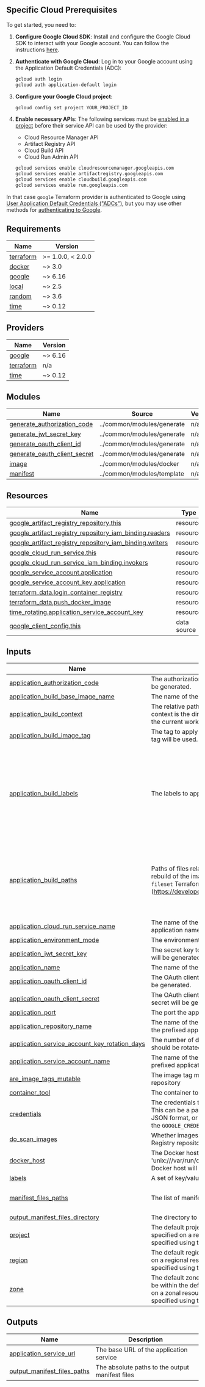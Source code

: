 ## Specific Cloud Prerequisites

To get started, you need to:

1. **Configure Google Cloud SDK**: Install and configure the Google Cloud SDK to interact with your Google account. You can follow the instructions [here](https://cloud.google.com/sdk/docs/install).

1. **Authenticate with Google Cloud**: Log in to your Google account using the Application Default Credentials (ADC):
    ```sh
    gcloud auth login
    gcloud auth application-default login
    ```

1. **Configure your Google Cloud project**:
    ```sh
    gcloud config set project YOUR_PROJECT_ID
    ```

1. **Enable necessary APIs**: The following services must be [enabled in a project](https://cloud.google.com/service-usage/docs/enable-disable) before their service API can be used by the provider:
    - Cloud Resource Manager API
    - Artifact Registry API
    - Cloud Build API
    - Cloud Run Admin API

    ```sh
    gcloud services enable cloudresourcemanager.googleapis.com
    gcloud services enable artifactregistry.googleapis.com
    gcloud services enable cloudbuild.googleapis.com
    gcloud services enable run.googleapis.com
    ```

In that case `google` Terraform provider is authenticated to Google using [User Application Default Credentials ("ADCs")](https://cloud.google.com/sdk/gcloud/reference/auth/application-default), but you may use other methods for [authenticating to Google](https://registry.terraform.io/providers/hashicorp/google/latest/docs/guides/provider_reference#authentication).

<!-- BEGIN_TF_DOCS -->
## Requirements

| Name | Version |
|------|---------|
| <a name="requirement_terraform"></a> [terraform](#requirement\_terraform) | >= 1.0.0, < 2.0.0 |
| <a name="requirement_docker"></a> [docker](#requirement\_docker) | ~> 3.0 |
| <a name="requirement_google"></a> [google](#requirement\_google) | ~> 6.16 |
| <a name="requirement_local"></a> [local](#requirement\_local) | ~> 2.5 |
| <a name="requirement_random"></a> [random](#requirement\_random) | ~> 3.6 |
| <a name="requirement_time"></a> [time](#requirement\_time) | ~> 0.12 |

## Providers

| Name | Version |
|------|---------|
| <a name="provider_google"></a> [google](#provider\_google) | ~> 6.16 |
| <a name="provider_terraform"></a> [terraform](#provider\_terraform) | n/a |
| <a name="provider_time"></a> [time](#provider\_time) | ~> 0.12 |

## Modules

| Name | Source | Version |
|------|--------|---------|
| <a name="module_generate_authorization_code"></a> [generate\_authorization\_code](#module\_generate\_authorization\_code) | ../common/modules/generate | n/a |
| <a name="module_generate_jwt_secret_key"></a> [generate\_jwt\_secret\_key](#module\_generate\_jwt\_secret\_key) | ../common/modules/generate | n/a |
| <a name="module_generate_oauth_client_id"></a> [generate\_oauth\_client\_id](#module\_generate\_oauth\_client\_id) | ../common/modules/generate | n/a |
| <a name="module_generate_oauth_client_secret"></a> [generate\_oauth\_client\_secret](#module\_generate\_oauth\_client\_secret) | ../common/modules/generate | n/a |
| <a name="module_image"></a> [image](#module\_image) | ../common/modules/docker | n/a |
| <a name="module_manifest"></a> [manifest](#module\_manifest) | ../common/modules/template | n/a |

## Resources

| Name | Type |
|------|------|
| [google_artifact_registry_repository.this](https://registry.terraform.io/providers/hashicorp/google/latest/docs/resources/artifact_registry_repository) | resource |
| [google_artifact_registry_repository_iam_binding.readers](https://registry.terraform.io/providers/hashicorp/google/latest/docs/resources/artifact_registry_repository_iam_binding) | resource |
| [google_artifact_registry_repository_iam_binding.writers](https://registry.terraform.io/providers/hashicorp/google/latest/docs/resources/artifact_registry_repository_iam_binding) | resource |
| [google_cloud_run_service.this](https://registry.terraform.io/providers/hashicorp/google/latest/docs/resources/cloud_run_service) | resource |
| [google_cloud_run_service_iam_binding.invokers](https://registry.terraform.io/providers/hashicorp/google/latest/docs/resources/cloud_run_service_iam_binding) | resource |
| [google_service_account.application](https://registry.terraform.io/providers/hashicorp/google/latest/docs/resources/service_account) | resource |
| [google_service_account_key.application](https://registry.terraform.io/providers/hashicorp/google/latest/docs/resources/service_account_key) | resource |
| [terraform_data.login_container_registry](https://registry.terraform.io/providers/hashicorp/terraform/latest/docs/resources/data) | resource |
| [terraform_data.push_docker_image](https://registry.terraform.io/providers/hashicorp/terraform/latest/docs/resources/data) | resource |
| [time_rotating.application_service_account_key](https://registry.terraform.io/providers/hashicorp/time/latest/docs/resources/rotating) | resource |
| [google_client_config.this](https://registry.terraform.io/providers/hashicorp/google/latest/docs/data-sources/client_config) | data source |

## Inputs

| Name | Description | Type | Default | Required |
|------|-------------|------|---------|:--------:|
| <a name="input_application_authorization_code"></a> [application\_authorization\_code](#input\_application\_authorization\_code) | The authorization code for the application. If empty, a random code will be generated. | `string` | `""` | no |
| <a name="input_application_build_base_image_name"></a> [application\_build\_base\_image\_name](#input\_application\_build\_base\_image\_name) | The name of the base image to use for the application build | `string` | `"node:lts-alpine"` | no |
| <a name="input_application_build_context"></a> [application\_build\_context](#input\_application\_build\_context) | The relative path to the build context for the application. The build context is the directory from which the Dockerfile is read. If it is empty the current working directory will be used. | `string` | `"../.."` | no |
| <a name="input_application_build_image_tag"></a> [application\_build\_image\_tag](#input\_application\_build\_image\_tag) | The tag to apply to the application build image. If empty the timestamp tag will be used. | `string` | `""` | no |
| <a name="input_application_build_labels"></a> [application\_build\_labels](#input\_application\_build\_labels) | The labels to apply to the application build image | `map(string)` | <pre>{<br/>  "org.opencontainers.image.authors": "DocuSign Inc.",<br/>  "org.opencontainers.image.description": "This reference implementation models the use case of taking an agreement PDF sent by the Docusign platform using a file archive extension app and storing it locally.",<br/>  "org.opencontainers.image.licenses": "MIT",<br/>  "org.opencontainers.image.source": "https://github.com/docusign/extension-app-file-archive-reference-implementation-private",<br/>  "org.opencontainers.image.title": "File Archive Extension App Reference Implementation",<br/>  "org.opencontainers.image.vendor": "DocuSign Inc."<br/>}</pre> | no |
| <a name="input_application_build_paths"></a> [application\_build\_paths](#input\_application\_build\_paths) | Paths of files relative to the build context, changes to which lead to a rebuild of the image. Supported pattern matches are the same as for the `fileset` Terraform function (https://developer.hashicorp.com/terraform/language/functions/fileset). | `list(string)` | <pre>[<br/>  "public/**",<br/>  "src/**",<br/>  "views/**",<br/>  "package.json",<br/>  "tsconfig.json",<br/>  "Dockerfile",<br/>  ".dockerignore"<br/>]</pre> | no |
| <a name="input_application_cloud_run_service_name"></a> [application\_cloud\_run\_service\_name](#input\_application\_cloud\_run\_service\_name) | The name of the Cloud Run service. If it is not defined, the prefixed application name will be used | `string` | `null` | no |
| <a name="input_application_environment_mode"></a> [application\_environment\_mode](#input\_application\_environment\_mode) | The environment mode for the application | `string` | `"production"` | no |
| <a name="input_application_jwt_secret_key"></a> [application\_jwt\_secret\_key](#input\_application\_jwt\_secret\_key) | The secret key to use for signing JWT tokens. If empty, a random key will be generated. | `string` | `""` | no |
| <a name="input_application_name"></a> [application\_name](#input\_application\_name) | The name of the application | `string` | `"extension-app-file-archive"` | no |
| <a name="input_application_oauth_client_id"></a> [application\_oauth\_client\_id](#input\_application\_oauth\_client\_id) | The OAuth client ID for the application. If empty, a random client ID will be generated. | `string` | `""` | no |
| <a name="input_application_oauth_client_secret"></a> [application\_oauth\_client\_secret](#input\_application\_oauth\_client\_secret) | The OAuth client secret for the application. If empty, a random client secret will be generated. | `string` | `""` | no |
| <a name="input_application_port"></a> [application\_port](#input\_application\_port) | The port the application listens on | `number` | `3000` | no |
| <a name="input_application_repository_name"></a> [application\_repository\_name](#input\_application\_repository\_name) | The name of the Google Artifact Registry repository. If it is not defined, the prefixed application name will be used | `string` | `null` | no |
| <a name="input_application_service_account_key_rotation_days"></a> [application\_service\_account\_key\_rotation\_days](#input\_application\_service\_account\_key\_rotation\_days) | The number of days after which the application service account key should be rotated | `number` | `30` | no |
| <a name="input_application_service_account_name"></a> [application\_service\_account\_name](#input\_application\_service\_account\_name) | The name of the application service account. If it is not defined, the prefixed application name will be used | `string` | `null` | no |
| <a name="input_are_image_tags_mutable"></a> [are\_image\_tags\_mutable](#input\_are\_image\_tags\_mutable) | The image tag mutability setting for the Google Artifact Registry repository | `bool` | `false` | no |
| <a name="input_container_tool"></a> [container\_tool](#input\_container\_tool) | The container tool to use for building and pushing images | `string` | `"docker"` | no |
| <a name="input_credentials"></a> [credentials](#input\_credentials) | The credentials to use to authenticate against Google Cloud Platform. This can be a path to a file which contains service account key file in JSON format, or the credentials themselves. You can alternatively use the `GOOGLE_CREDENTIALS` environment variable | `any` | `null` | no |
| <a name="input_do_scan_images"></a> [do\_scan\_images](#input\_do\_scan\_images) | Whether images are scanned after being pushed to the Google Artifact Registry repository | `bool` | `true` | no |
| <a name="input_docker_host"></a> [docker\_host](#input\_docker\_host) | The Docker host (e.g. 'tcp://127.0.0.1:2376' or 'unix:///var/run/docker.sock') to connect to. If empty, the default Docker host will be used | `string` | `null` | no |
| <a name="input_labels"></a> [labels](#input\_labels) | A set of key/value label pairs to assign to the resources | `map(string)` | `{}` | no |
| <a name="input_manifest_files_paths"></a> [manifest\_files\_paths](#input\_manifest\_files\_paths) | The list of manifest files relative paths to generate | `list(string)` | <pre>[<br/>  "../../manifest.json"<br/>]</pre> | no |
| <a name="input_output_manifest_files_directory"></a> [output\_manifest\_files\_directory](#input\_output\_manifest\_files\_directory) | The directory to output the generated manifest files | `string` | `".terraform"` | no |
| <a name="input_project"></a> [project](#input\_project) | The default project project to manage resources in. If another project is specified on a resource, it will take precedence. This can also be specified using the `GOOGLE_PROJECT` environment variable | `string` | `null` | no |
| <a name="input_region"></a> [region](#input\_region) | The default region to manage resources in. If another region is specified on a regional resource, it will take precedence. Alternatively, this can be specified using the `GOOGLE_REGION` environment variable | `string` | `"us-central1"` | no |
| <a name="input_zone"></a> [zone](#input\_zone) | The default zone to manage resources in. Generally, this zone should be within the default region you specified. If another zone is specified on a zonal resource, it will take precedence. Alternatively, this can be specified using the `GOOGLE_ZONE` environment variable | `string` | `"us-central1-a"` | no |

## Outputs

| Name | Description |
|------|-------------|
| <a name="output_application_service_url"></a> [application\_service\_url](#output\_application\_service\_url) | The base URL of the application service |
| <a name="output_output_manifest_files_paths"></a> [output\_manifest\_files\_paths](#output\_output\_manifest\_files\_paths) | The absolute paths to the output manifest files |
<!-- END_TF_DOCS -->
